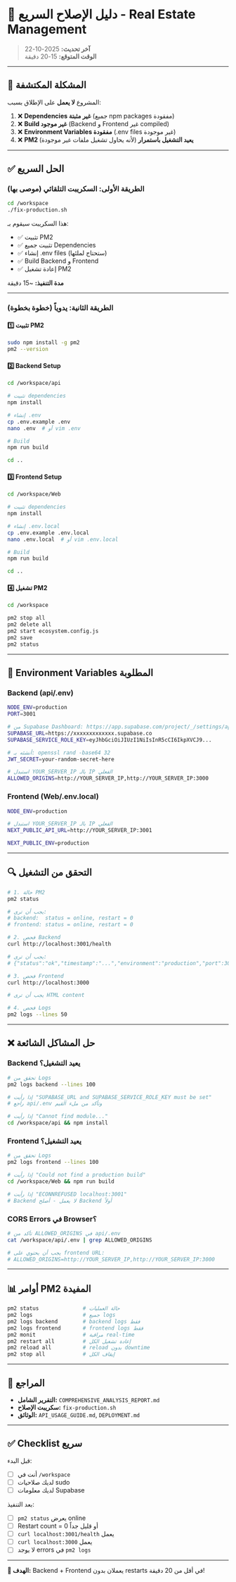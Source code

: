 # 🚀 دليل الإصلاح السريع - Real Estate Management

> **آخر تحديث:** 2025-10-22  
> **الوقت المتوقع:** 15-20 دقيقة

---

## 🔴 المشكلة المكتشفة

المشروع **لا يعمل** على الإطلاق بسبب:

1. ❌ **Dependencies غير مثبتة** (جميع npm packages مفقودة)
2. ❌ **Build غير موجود** (Backend و Frontend غير compiled)
3. ❌ **Environment Variables مفقودة** (.env files غير موجودة)
4. ❌ **PM2 يعيد التشغيل باستمرار** (لأنه يحاول تشغيل ملفات غير موجودة)

---

## ✅ الحل السريع

### الطريقة الأولى: السكريبت التلقائي (موصى بها)

```bash
cd /workspace
./fix-production.sh
```

هذا السكريبت سيقوم بـ:
- ✅ تثبيت PM2
- ✅ تثبيت جميع Dependencies
- ✅ إنشاء .env files (ستحتاج لملئها)
- ✅ Build Backend و Frontend
- ✅ إعادة تشغيل PM2

**مدة التنفيذ:** ~15 دقيقة

---

### الطريقة الثانية: يدوياً (خطوة بخطوة)

#### 1️⃣ تثبيت PM2
```bash
sudo npm install -g pm2
pm2 --version
```

#### 2️⃣ Backend Setup
```bash
cd /workspace/api

# تثبيت dependencies
npm install

# إنشاء .env
cp .env.example .env
nano .env  # أو vim .env

# Build
npm run build

cd ..
```

#### 3️⃣ Frontend Setup
```bash
cd /workspace/Web

# تثبيت dependencies
npm install

# إنشاء .env.local
cp .env.example .env.local
nano .env.local  # أو vim .env.local

# Build
npm run build

cd ..
```

#### 4️⃣ تشغيل PM2
```bash
cd /workspace

pm2 stop all
pm2 delete all
pm2 start ecosystem.config.js
pm2 save
pm2 status
```

---

## 📝 Environment Variables المطلوبة

### Backend (api/.env)
```bash
NODE_ENV=production
PORT=3001

# من Supabase Dashboard: https://app.supabase.com/project/_/settings/api
SUPABASE_URL=https://xxxxxxxxxxxxx.supabase.co
SUPABASE_SERVICE_ROLE_KEY=eyJhbGciOiJIUzI1NiIsInR5cCI6IkpXVCJ9...

# أنشئه بـ: openssl rand -base64 32
JWT_SECRET=your-random-secret-here

# استبدل YOUR_SERVER_IP بالـ IP الفعلي
ALLOWED_ORIGINS=http://YOUR_SERVER_IP,http://YOUR_SERVER_IP:3000
```

### Frontend (Web/.env.local)
```bash
NODE_ENV=production

# استبدل YOUR_SERVER_IP بالـ IP الفعلي
NEXT_PUBLIC_API_URL=http://YOUR_SERVER_IP:3001

NEXT_PUBLIC_ENV=production
```

---

## 🔍 التحقق من التشغيل

```bash
# 1. حالة PM2
pm2 status

# يجب أن ترى:
# backend:  status = online, restart = 0
# frontend: status = online, restart = 0

# 2. فحص Backend
curl http://localhost:3001/health

# يجب أن ترى:
# {"status":"ok","timestamp":"...","environment":"production","port":3001}

# 3. فحص Frontend
curl http://localhost:3000

# يجب أن ترى HTML content

# 4. فحص Logs
pm2 logs --lines 50
```

---

## ❌ حل المشاكل الشائعة

### Backend يعيد التشغيل؟
```bash
# تحقق من Logs
pm2 logs backend --lines 100

# إذا رأيت "SUPABASE_URL and SUPABASE_SERVICE_ROLE_KEY must be set"
# راجع api/.env وتأكد من ملء القيم

# إذا رأيت "Cannot find module..."
cd /workspace/api && npm install
```

### Frontend يعيد التشغيل؟
```bash
# تحقق من Logs
pm2 logs frontend --lines 100

# إذا رأيت "Could not find a production build"
cd /workspace/Web && npm run build

# إذا رأيت "ECONNREFUSED localhost:3001"
# Backend لا يعمل - أصلح Backend أولاً
```

### CORS Errors في Browser؟
```bash
# تأكد من ALLOWED_ORIGINS في api/.env
cat /workspace/api/.env | grep ALLOWED_ORIGINS

# يجب أن يحتوي على frontend URL:
# ALLOWED_ORIGINS=http://YOUR_SERVER_IP,http://YOUR_SERVER_IP:3000
```

---

## 📊 أوامر PM2 المفيدة

```bash
pm2 status              # حالة العمليات
pm2 logs                # جميع logs
pm2 logs backend        # backend logs فقط
pm2 logs frontend       # frontend logs فقط
pm2 monit               # مراقبة real-time
pm2 restart all         # إعادة تشغيل الكل
pm2 reload all          # reload بدون downtime
pm2 stop all            # إيقاف الكل
```

---

## 📖 المراجع

- **التقرير الشامل:** `COMPREHENSIVE_ANALYSIS_REPORT.md`
- **سكريبت الإصلاح:** `fix-production.sh`
- **الوثائق:** `API_USAGE_GUIDE.md`, `DEPLOYMENT.md`

---

## ✅ Checklist سريع

قبل البدء:
- [ ] أنت في `/workspace`
- [ ] لديك صلاحيات sudo
- [ ] لديك معلومات Supabase

بعد التنفيذ:
- [ ] `pm2 status` يعرض online
- [ ] Restart count = 0 أو قليل جداً
- [ ] `curl localhost:3001/health` يعمل
- [ ] `curl localhost:3000` يعمل
- [ ] لا يوجد errors في `pm2 logs`

---

**🎯 الهدف:** Backend + Frontend يعملان بدون restarts في أقل من 20 دقيقة!

